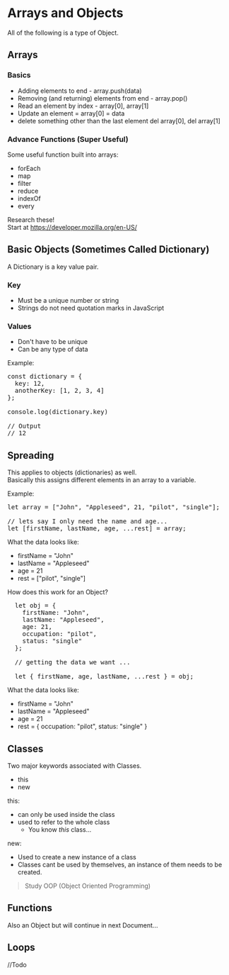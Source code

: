 # Arrays and Objects

All of the following is a type of Object.

## Arrays 

### Basics
- Adding elements to end - array.push(data)
- Removing (and returning) elements from end - array.pop()
- Read an element by index - array[0], array[1]
- Update an element = array[0] = data
- delete something other than the last element del array[0], del array[1]

### Advance Functions (Super Useful)

Some useful function built into arrays:
- forEach
- map
- filter
- reduce
- indexOf
- every

Research these!  
Start at 
https://developer.mozilla.org/en-US/


## Basic Objects (Sometimes Called Dictionary)

A Dictionary is a key value pair.  

### Key
- Must be a unique number or string
- Strings do not need quotation marks in JavaScript

### Values
- Don't have to be unique
- Can be any type of data

Example:
<pre>
const dictionary = {
  key: 12,
  anotherKey: [1, 2, 3, 4]
};

console.log(dictionary.key)

// Output
// 12
</pre>

## Spreading

This applies to objects (dictionaries) as well.  
Basically this assigns different elements in an array to a variable.

Example:
<pre>
let array = ["John", "Appleseed", 21, "pilot", "single"];

// lets say I only need the name and age...
let [firstName, lastName, age, ...rest] = array;
</pre>

What the data looks like:  
- firstName = "John"
- lastName = "Appleseed"
- age = 21
- rest = ["pilot", "single"]

How does this work for an Object?

<pre>
  let obj = {
    firstName: "John",
    lastName: "Appleseed",
    age: 21,
    occupation: "pilot",
    status: "single"
  };

  // getting the data we want ...

  let { firstName, age, lastName, ...rest } = obj;
</pre>

What the data looks like:  
- firstName = "John"
- lastName = "Appleseed"
- age = 21
- rest = { occupation: "pilot", status: "single" }

## Classes
Two major keywords associated with Classes.
- this
- new

this:
- can only be used inside the class
- used to refer to the whole class  
  - You know *this* class...

new:
- Used to create a new instance of a class
- Classes cant be used by themselves, an instance of them needs to be created.

> Study OOP (Object Oriented Programming)

## Functions

Also an Object but will continue in next Document...

## Loops

//Todo
